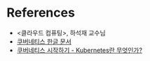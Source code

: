 # References

- <클라우드 컴퓨팅>, 하석재 교수님
- [쿠버네티스 한글 문서](https://kubernetes.io/ko/docs/concepts/)
- [쿠버네티스 시작하기 - Kubernetes란 무엇인가?](https://subicura.com/2019/05/19/kubernetes-basic-1.html)